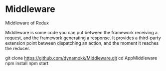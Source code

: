 # Middleware
Middleware of Redux

Middleware is some code you can put between the framework receiving a request, and the framework generating a response.
It provides a third-party extension point between dispatching an action, and the moment it reaches the reducer.

git clone https://github.com/dynamokk/Middleware.git
cd AppMiddleware
npm install
npm start
